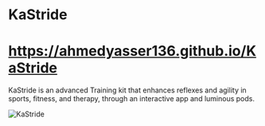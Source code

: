 # KaStride

# https://ahmedyasser136.github.io/KaStride

KaStride is an advanced Training kit that enhances reflexes and agility in sports, fitness, and therapy, through an interactive app and luminous pods.

![KaStride](https://github.com/user-attachments/assets/fff11686-cdd0-4626-8751-f4b9233e05d8)
